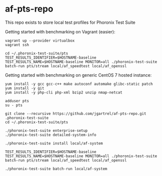 # af-pts-repo

This repo exists to store local test profiles for Phoronix Test Suite

Getting started with benchmarking on Vagrant (easier):
```
vagrant up --provider virtualbox
vagrant ssh

cd ~/.phoronix-test-suite/pts
TEST_RESULTS_IDENTIFIER=$HOSTNAME-baseline TEST_RESULTS_NAME=$HOSTNAME-baseline MONITOR=all ./phoronix-test-suite batch-run pts/stream local/af_speedtest local/af_openssl
```

Getting started with benchmarking on generic CentOS 7 hosted instance:
```
yum install -y gcc gcc-c++ make autoconf automake glibc-static patch
yum install -y git
yum install -y php-cli php-xml bzip2 unzip nmap-netcat

adduser pts
su - pts

git clone --recursive https://github.com/jgartrel/af-pts-repo.git .phoronix-test-suite
cd ~/.phoronix-test-suite/pts

./phoronix-test-suite enterprise-setup
./phoronix-test-suite detailed-system-info

./phoronix-test-suite install local/af-system

TEST_RESULTS_IDENTIFIER=$HOSTNAME-baseline TEST_RESULTS_NAME=$HOSTNAME-baseline MONITOR=all ./phoronix-test-suite batch-run pts/stream local/af_speedtest local/af_openssl

./phoronix-test-suite batch-run local/af-system
```

